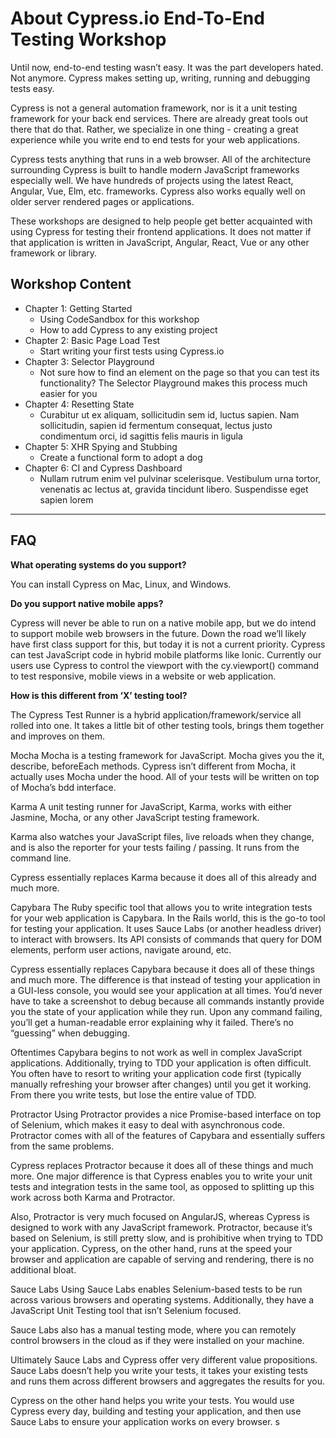 # About Cypress.io End-To-End Testing Workshop

Until now, end-to-end testing wasn’t easy. It was the part developers hated.
Not anymore. Cypress makes setting up, writing, running and debugging tests easy.

Cypress is not a general automation framework, nor is it a unit testing framework for your back end services. There are already great tools out there that do that. Rather, we specialize in one thing - creating a great experience while you write end to end tests for your web applications.

Cypress tests anything that runs in a web browser. All of the architecture surrounding Cypress is built to handle modern JavaScript frameworks especially well. We have hundreds of projects using the latest React, Angular, Vue, Elm, etc. frameworks. Cypress also works equally well on older server rendered pages or applications.

These workshops are designed to help people get better acquainted with using Cypress for testing their frontend applications. It does not matter if that application is written in JavaScript, Angular, React, Vue or any other framework or library.

## Workshop Content

-   Chapter 1: Getting Started
    -   Using CodeSandbox for this workshop
    -   How to add Cypress to any existing project
-   Chapter 2: Basic Page Load Test
    -   Start writing your first tests using Cypress.io
-   Chapter 3: Selector Playground
    -   Not sure how to find an element on the page so that you can test its functionality? The Selector Playground makes this process much easier for you
-   Chapter 4: Resetting State
    -   Curabitur ut ex aliquam, sollicitudin sem id, luctus sapien. Nam sollicitudin, sapien id fermentum consequat, lectus justo condimentum orci, id sagittis felis mauris in ligula
-   Chapter 5: XHR Spying and Stubbing
    -   Create a functional form to adopt a dog
-   Chapter 6: CI and Cypress Dashboard
    -   Nullam rutrum enim vel pulvinar scelerisque. Vestibulum urna tortor, venenatis ac lectus at, gravida tincidunt libero. Suspendisse eget sapien lorem

---

## FAQ

**What operating systems do you support?**

You can install Cypress on Mac, Linux, and Windows.

**Do you support native mobile apps?**

Cypress will never be able to run on a native mobile app, but we do intend to support mobile web browsers in the future. Down the road we’ll likely have first class support for this, but today it is not a current priority. Cypress can test JavaScript code in hybrid mobile platforms like Ionic.
Currently our users use Cypress to control the viewport with the cy.viewport() command to test responsive, mobile views in a website or web application.

**How is this different from ‘X’ testing tool?**

The Cypress Test Runner is a hybrid application/framework/service all rolled into one. It takes a little bit of other testing tools, brings them together and improves on them.

Mocha
Mocha is a testing framework for JavaScript. Mocha gives you the it, describe, beforeEach methods. Cypress isn’t different from Mocha, it actually uses Mocha under the hood. All of your tests will be written on top of Mocha’s bdd interface.

Karma
A unit testing runner for JavaScript, Karma, works with either Jasmine, Mocha, or any other JavaScript testing framework.

Karma also watches your JavaScript files, live reloads when they change, and is also the reporter for your tests failing / passing. It runs from the command line.

Cypress essentially replaces Karma because it does all of this already and much more.

Capybara
The Ruby specific tool that allows you to write integration tests for your web application is Capybara. In the Rails world, this is the go-to tool for testing your application. It uses Sauce Labs (or another headless driver) to interact with browsers. Its API consists of commands that query for DOM elements, perform user actions, navigate around, etc.

Cypress essentially replaces Capybara because it does all of these things and much more. The difference is that instead of testing your application in a GUI-less console, you would see your application at all times. You’d never have to take a screenshot to debug because all commands instantly provide you the state of your application while they run. Upon any command failing, you’ll get a human-readable error explaining why it failed. There’s no “guessing” when debugging.

Oftentimes Capybara begins to not work as well in complex JavaScript applications. Additionally, trying to TDD your application is often difficult. You often have to resort to writing your application code first (typically manually refreshing your browser after changes) until you get it working. From there you write tests, but lose the entire value of TDD.

Protractor
Using Protractor provides a nice Promise-based interface on top of Selenium, which makes it easy to deal with asynchronous code. Protractor comes with all of the features of Capybara and essentially suffers from the same problems.

Cypress replaces Protractor because it does all of these things and much more. One major difference is that Cypress enables you to write your unit tests and integration tests in the same tool, as opposed to splitting up this work across both Karma and Protractor.

Also, Protractor is very much focused on AngularJS, whereas Cypress is designed to work with any JavaScript framework. Protractor, because it’s based on Selenium, is still pretty slow, and is prohibitive when trying to TDD your application. Cypress, on the other hand, runs at the speed your browser and application are capable of serving and rendering, there is no additional bloat.

Sauce Labs
Using Sauce Labs enables Selenium-based tests to be run across various browsers and operating systems. Additionally, they have a JavaScript Unit Testing tool that isn’t Selenium focused.

Sauce Labs also has a manual testing mode, where you can remotely control browsers in the cloud as if they were installed on your machine.

Ultimately Sauce Labs and Cypress offer very different value propositions. Sauce Labs doesn’t help you write your tests, it takes your existing tests and runs them across different browsers and aggregates the results for you.

Cypress on the other hand helps you write your tests. You would use Cypress every day, building and testing your application, and then use Sauce Labs to ensure your application works on every browser.
s
